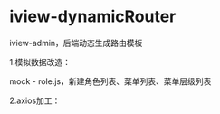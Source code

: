 # iview-dynamicRouter
iview-admin，后端动态生成路由模板

1.模拟数据改造：

mock - role.js，新建角色列表、菜单列表、菜单层级列表

2.axios加工：
